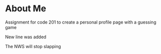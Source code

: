 # About Me
Assignment for code 201 to create a personal profile page with a guessing game

New line was added

The NWS will stop slapping
